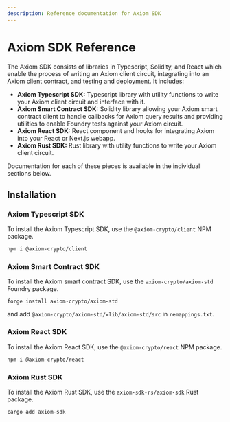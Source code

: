 ```yaml
---
description: Reference documentation for Axiom SDK
---
```


# Axiom SDK Reference

The Axiom SDK consists of libraries in Typescript, Solidity, and React which enable the process of writing an Axiom client circuit, integrating into an Axiom client contract, and testing and deployment. It includes:

- **Axiom Typescript SDK:** Typescript library with utility functions to write your Axiom client circuit and interface with it.
- **Axiom Smart Contract SDK:** Solidity library allowing your Axiom smart contract client to handle callbacks for Axiom query results and providing utilities to enable Foundry tests against your Axiom circuit.
- **Axiom React SDK:** React component and hooks for integrating Axiom into your React or Next.js webapp.
- **Axiom Rust SDK:** Rust library with utility functions to write your Axiom client circuit.

Documentation for each of these pieces is available in the individual sections below.

## Installation

### Axiom Typescript SDK

To install the Axiom Typescript SDK, use the `@axiom-crypto/client` NPM package.

```bash npm2yarn
npm i @axiom-crypto/client
```

### Axiom Smart Contract SDK

To install the Axiom smart contract SDK, use the `axiom-crypto/axiom-std` Foundry package.

```
forge install axiom-crypto/axiom-std
```

and add `@axiom-crypto/axiom-std/=lib/axiom-std/src` in `remappings.txt`.

### Axiom React SDK

To install the Axiom React SDK, use the `@axiom-crypto/react` NPM package.

```bash npm2yarn
npm i @axiom-crypto/react
```

### Axiom Rust SDK

To install the Axiom Rust SDK, use the `axiom-sdk-rs/axiom-sdk` Rust package.

```bash
cargo add axiom-sdk
```
